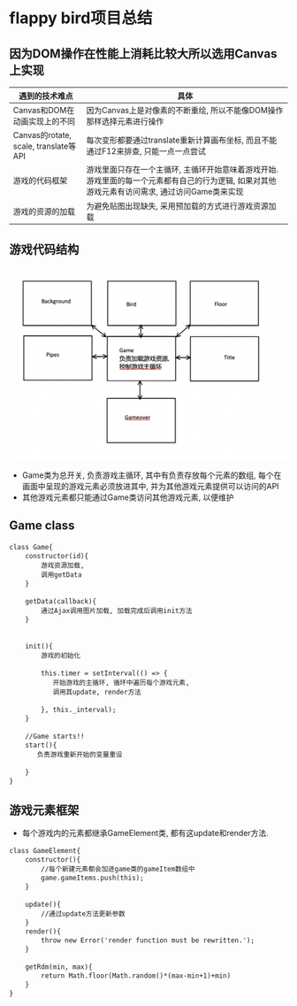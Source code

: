 # flappy bird项目总结
## 因为DOM操作在性能上消耗比较大所以选用Canvas上实现
|遇到的技术难点|具体|
|-|-|
|Canvas和DOM在动画实现上的不同|因为Canvas上是对像素的不断重绘, 所以不能像DOM操作那样选择元素进行操作|
|Canvas的rotate, scale, translate等API|每次变形都要通过translate重新计算画布坐标, 而且不能通过F12来排查, 只能一点一点尝试|
|游戏的代码框架|游戏里面只存在一个主循环, 主循环开始意味着游戏开始. 游戏里面的每一个元素都有自己的行为逻辑, 如果对其他游戏元素有访问需求, 通过访问Game类来实现|
|游戏的资源的加载|为避免贴图出现缺失, 采用预加载的方式进行游戏资源加载|

## 游戏代码结构
![structure](structure.png)
* Game类为总开关, 负责游戏主循环, 其中有负责存放每个元素的数组, 每个在画面中呈现的游戏元素必须放进其中, 并为其他游戏元素提供可以访问的API
* 其他游戏元素都只能通过Game类访问其他游戏元素, 以便维护

## Game class
```
class Game{
    constructor(id){
        游戏资源加载,
        调用getData
    }

    getData(callback){
        通过Ajax调用图片加载, 加载完成后调用init方法
    }


    init(){
        游戏的初始化
       
        this.timer = setInterval(() => {
           开始游戏的主循环, 循环中遍历每个游戏元素, 
           调用其update, render方法

        }, this._interval);
    }

    //Game starts!!
    start(){
       负责游戏重新开始的变量重设
        
    }
}
```

## 游戏元素框架
* 每个游戏内的元素都继承GameElement类, 都有这update和render方法.
```
class GameElement{
    constructor(){
        //每个新建元素都会加进game类的gameItem数组中
        game.gameItems.push(this);
    }

    update(){
        //通过update方法更新参数
    }
    render(){
        throw new Error('render function must be rewritten.');
    }

    getRdm(min, max){
        return Math.floor(Math.random()*(max-min+1)+min)
    }
}
```